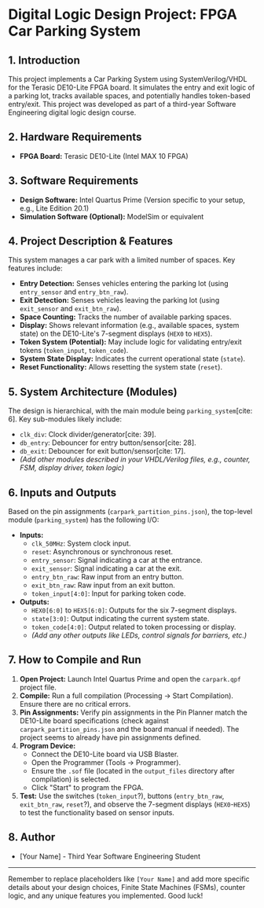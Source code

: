 # Digital Logic Design Project: FPGA Car Parking System

## 1. Introduction

This project implements a Car Parking System using SystemVerilog/VHDL for the Terasic DE10-Lite FPGA board. It simulates the entry and exit logic of a parking lot, tracks available spaces, and potentially handles token-based entry/exit. This project was developed as part of a third-year Software Engineering digital logic design course.

## 2. Hardware Requirements

* **FPGA Board:** Terasic DE10-Lite (Intel MAX 10 FPGA)

## 3. Software Requirements

* **Design Software:** Intel Quartus Prime (Version specific to your setup, e.g., Lite Edition 20.1)
* **Simulation Software (Optional):** ModelSim or equivalent

## 4. Project Description & Features

This system manages a car park with a limited number of spaces. Key features include:

* **Entry Detection:** Senses vehicles entering the parking lot (using `entry_sensor` and `entry_btn_raw`).
* **Exit Detection:** Senses vehicles leaving the parking lot (using `exit_sensor` and `exit_btn_raw`).
* **Space Counting:** Tracks the number of available parking spaces.
* **Display:** Shows relevant information (e.g., available spaces, system state) on the DE10-Lite's 7-segment displays (`HEX0` to `HEX5`).
* **Token System (Potential):** May include logic for validating entry/exit tokens (`token_input`, `token_code`).
* **System State Display:** Indicates the current operational state (`state`).
* **Reset Functionality:** Allows resetting the system state (`reset`).

## 5. System Architecture (Modules)

The design is hierarchical, with the main module being `parking_system`[cite: 6]. Key sub-modules likely include:

* `clk_div`: Clock divider/generator[cite: 39].
* `db_entry`: Debouncer for entry button/sensor[cite: 28].
* `db_exit`: Debouncer for exit button/sensor[cite: 17].
* *(Add other modules described in your VHDL/Verilog files, e.g., counter, FSM, display driver, token logic)*

## 6. Inputs and Outputs

Based on the pin assignments (`carpark_partition_pins.json`), the top-level module (`parking_system`) has the following I/O:

* **Inputs:**
    * `clk_50MHz`: System clock input.
    * `reset`: Asynchronous or synchronous reset.
    * `entry_sensor`: Signal indicating a car at the entrance.
    * `exit_sensor`: Signal indicating a car at the exit.
    * `entry_btn_raw`: Raw input from an entry button.
    * `exit_btn_raw`: Raw input from an exit button.
    * `token_input[4:0]`: Input for parking token code.
* **Outputs:**
    * `HEX0[6:0]` to `HEX5[6:0]`: Outputs for the six 7-segment displays.
    * `state[3:0]`: Output indicating the current system state.
    * `token_code[4:0]`: Output related to token processing or display.
    * *(Add any other outputs like LEDs, control signals for barriers, etc.)*

## 7. How to Compile and Run

1.  **Open Project:** Launch Intel Quartus Prime and open the `carpark.qpf` project file.
2.  **Compile:** Run a full compilation (Processing -> Start Compilation). Ensure there are no critical errors.
3.  **Pin Assignments:** Verify pin assignments in the Pin Planner match the DE10-Lite board specifications (check against `carpark_partition_pins.json` and the board manual if needed). The project seems to already have pin assignments defined.
4.  **Program Device:**
    * Connect the DE10-Lite board via USB Blaster.
    * Open the Programmer (Tools -> Programmer).
    * Ensure the `.sof` file (located in the `output_files` directory after compilation) is selected.
    * Click "Start" to program the FPGA.
5.  **Test:** Use the switches (`token_input`?), buttons (`entry_btn_raw`, `exit_btn_raw`, `reset`?), and observe the 7-segment displays (`HEX0`-`HEX5`) to test the functionality based on sensor inputs.

## 8. Author

* [Your Name] - Third Year Software Engineering Student

---

Remember to replace placeholders like `[Your Name]` and add more specific details about your design choices, Finite State Machines (FSMs), counter logic, and any unique features you implemented. Good luck!

